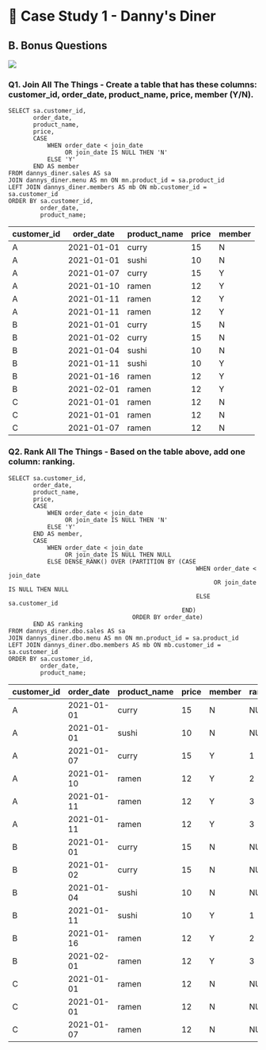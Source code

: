 # :ramen: Case Study 1 - Danny's Diner 

## B. Bonus Questions 

<picture>
  <img src="https://img.shields.io/badge/MySQL-005C84?style=for-the-badge&logo=mysql&logoColor=white">
</picture>

### Q1. Join All The Things - Create a table that has these columns: customer_id, order_date, product_name, price, member (Y/N).
```MySQL
SELECT sa.customer_id,
       order_date,
       product_name,
       price,
       CASE
           WHEN order_date < join_date
                OR join_date IS NULL THEN 'N'
           ELSE 'Y'
       END AS member
FROM dannys_diner.sales AS sa
JOIN dannys_diner.menu AS mn ON mn.product_id = sa.product_id
LEFT JOIN dannys_diner.members AS mb ON mb.customer_id = sa.customer_id
ORDER BY sa.customer_id,
         order_date,
         product_name;
```
| customer_id | order_date | product_name | price | member |
|-------------|------------|--------------|-------|--------|
| A           | 2021-01-01 | curry        | 15    | N      |
| A           | 2021-01-01 | sushi        | 10    | N      |
| A           | 2021-01-07 | curry        | 15    | Y      |
| A           | 2021-01-10 | ramen        | 12    | Y      |
| A           | 2021-01-11 | ramen        | 12    | Y      |
| A           | 2021-01-11 | ramen        | 12    | Y      |
| B           | 2021-01-01 | curry        | 15    | N      |
| B           | 2021-01-02 | curry        | 15    | N      |
| B           | 2021-01-04 | sushi        | 10    | N      |
| B           | 2021-01-11 | sushi        | 10    | Y      |
| B           | 2021-01-16 | ramen        | 12    | Y      |
| B           | 2021-02-01 | ramen        | 12    | Y      |
| C           | 2021-01-01 | ramen        | 12    | N      |
| C           | 2021-01-01 | ramen        | 12    | N      |
| C           | 2021-01-07 | ramen        | 12    | N      |

### Q2. Rank All The Things - Based on the table above, add one column: ranking.
```MySQL
SELECT sa.customer_id,
       order_date,
       product_name,
       price,
       CASE
           WHEN order_date < join_date
                OR join_date IS NULL THEN 'N'
           ELSE 'Y'
       END AS member,
       CASE
           WHEN order_date < join_date
                OR join_date IS NULL THEN NULL
           ELSE DENSE_RANK() OVER (PARTITION BY (CASE
                                                     WHEN order_date < join_date
                                                          OR join_date IS NULL THEN NULL
                                                     ELSE sa.customer_id
                                                 END)
                                   ORDER BY order_date)
       END AS ranking
FROM dannys_diner.dbo.sales AS sa
JOIN dannys_diner.dbo.menu AS mn ON mn.product_id = sa.product_id
LEFT JOIN dannys_diner.dbo.members AS mb ON mb.customer_id = sa.customer_id
ORDER BY sa.customer_id,
         order_date,
         product_name;
```
| customer_id | order_date | product_name | price | member | ranking |
|-------------|------------|--------------|-------|--------|---------|
| A           | 2021-01-01 | curry        | 15    | N      | NULL    |
| A           | 2021-01-01 | sushi        | 10    | N      | NULL    |
| A           | 2021-01-07 | curry        | 15    | Y      | 1       |
| A           | 2021-01-10 | ramen        | 12    | Y      | 2       |
| A           | 2021-01-11 | ramen        | 12    | Y      | 3       |
| A           | 2021-01-11 | ramen        | 12    | Y      | 3       |
| B           | 2021-01-01 | curry        | 15    | N      | NULL    |
| B           | 2021-01-02 | curry        | 15    | N      | NULL    |
| B           | 2021-01-04 | sushi        | 10    | N      | NULL    |
| B           | 2021-01-11 | sushi        | 10    | Y      | 1       |
| B           | 2021-01-16 | ramen        | 12    | Y      | 2       |
| B           | 2021-02-01 | ramen        | 12    | Y      | 3       |
| C           | 2021-01-01 | ramen        | 12    | N      | NULL    |
| C           | 2021-01-01 | ramen        | 12    | N      | NULL    |
| C           | 2021-01-07 | ramen        | 12    | N      | NULL    |
